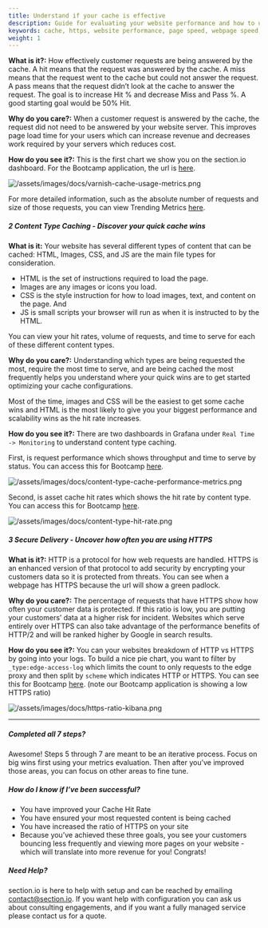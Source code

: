 ```yaml
---
title: Understand if your cache is effective
description: Guide for evaluating your website performance and how to use section.io to make improvements.
keywords: cache, https, website performance, page speed, webpage speed, website security, content delivery network, CDN
weight: 1
---
```


**What is it?:** How effectively customer requests are being answered by the cache. A hit means that the request was answered by the cache. A miss means that the request went to the cache but could not answer the request. A pass means that the request didn’t look at the cache to answer the request. The goal is to increase Hit % and decrease Miss and Pass %. A good starting goal would be 50% Hit.

**Why do you care?:** When a customer request is answered by the cache, the request did not need to be answered by your website server. This improves page load time for your users which can increase revenue and decreases work required by your servers which reduces cost.

**How do you see it?:** This is the first chart we show you on the section.io dashboard. For the Bootcamp application, the url is [here](https://aperture.section.io/account/1/application/1/environment/Production/overview).


![/assets/images/docs/varnish-cache-usage-metrics.png](/assets/images/docs/varnish-cache-usage-metrics.png)

For more detailed information, such as the absolute number of requests and size of those requests, you can view Trending Metrics [here](https://aperture.section.io/account/1/application/1/environment/Production/metrics##1).

##### **2 Content Type Caching** - Discover your quick cache wins

**What is it:** Your website has several different types of content that can be cached: HTML, Images, CSS, and JS are the main file types for consideration.

* HTML is the set of instructions required to load the page.
* Images are any images or icons you load.
* CSS is the style instruction for how to load images, text, and content on the page. And
* JS is small scripts your browser will run as when it is instructed to by the HTML.

You can view your hit rates, volume of requests, and time to serve for each of these different content types.

**Why do you care?:** Understanding which types are being requested the most, require the most time to serve, and are being cached the most frequently helps you understand where your quick wins are to get started optimizing your cache configurations.

Most of the time, images and CSS will be the easiest to get some cache wins and HTML is the most likely to give you your biggest performance and scalability wins as the hit rate increases.

**How do you see it?:** There are two dashboards in Grafana under `Real Time -> Monitoring` to understand content type caching.

First, is request performance which shows throughput and time to serve by status. You can access this for Bootcamp [here](https://aperture.section.io/account/1/application/1/grafana-web).

![/assets/images/docs/content-type-cache-performance-metrics.png](/assets/images/docs/content-type-cache-performance-metrics.png)

Second, is asset cache hit rates which shows the hit rate by content type. You can access this for Bootcamp [here](https://aperture.section.io/account/1/application/1/grafana-web).

![/assets/images/docs/content-type-hit-rate.png](/assets/images/docs/content-type-hit-rate.png)

##### **3 Secure Delivery** - Uncover how often you are using HTTPS

**What is it?:** HTTP is a protocol for how web requests are handled. HTTPS is an enhanced version of that protocol to add security by encrypting your customers data so it is protected from threats. You can see when a webpage has HTTPS because the url will show a green padlock.

**Why do you care?:** The percentage of requests that have HTTPS show how often your customer data is protected. If this ratio is low, you are putting your customers’ data at a higher risk for incident.  Websites which serve entirely over HTTPS can also take advantage of the performance benefits of HTTP/2 and will be ranked higher by Google in search results.

**How do you see it?:** You can your websites breakdown of HTTP vs HTTPS by going into your logs. To build a nice pie chart, you want to filter by `_type:edge-access-log` which limits the count to only requests to the edge proxy and then split by `scheme` which indicates HTTP or HTTPS. You can see this for Bootcamp [here](https://aperture.section.io/account/1/application/1/kibana/#/visualize/create?_a=(filters:!(),linked:!f,query:(query_string:(analyze_wildcard:!t,query:'*')),vis:(aggs:!((id:'1',params:(),schema:metric,type:count),(id:'2',params:(filters:!((input:(query:(query_string:(analyze_wildcard:!t,query:'_type:edge-access-log'))))),row:!t),schema:split,type:filters),(id:'3',params:(field:scheme,order:desc,orderBy:'1',size:5),schema:segment,type:terms)),listeners:(),params:(addLegend:!t,addTooltip:!t,isDonut:!f,shareYAxis:!t),type:pie))&indexPattern=account1-app1-*&type=pie&_g=()). (note our Bootcamp application is showing a low HTTPS ratio)

![/assets/images/docs/https-ratio-kibana.png](/assets/images/docs/https-ratio-kibana.png)


-------

##### **Completed all 7 steps?**

Awesome! Steps 5 through 7 are meant to be an iterative process. Focus on big wins first using your metrics evaluation. Then after you’ve improved those areas, you can focus on other areas to fine tune.


##### **How do I know if I’ve been successful?**

* You have improved your Cache Hit Rate
* You have ensured your most requested content is being cached
* You have increased the ratio of HTTPS on your site
* Because you’ve achieved these three goals, you see your customers bouncing less frequently and viewing more pages on your website - which will translate into more revenue for you! Congrats!

##### **Need Help?**

section.io is here to help with setup and can be reached by emailing contact@section.io. If you want help with configuration you can ask us about consulting engagements, and if you want a fully managed service please contact us for a quote.
